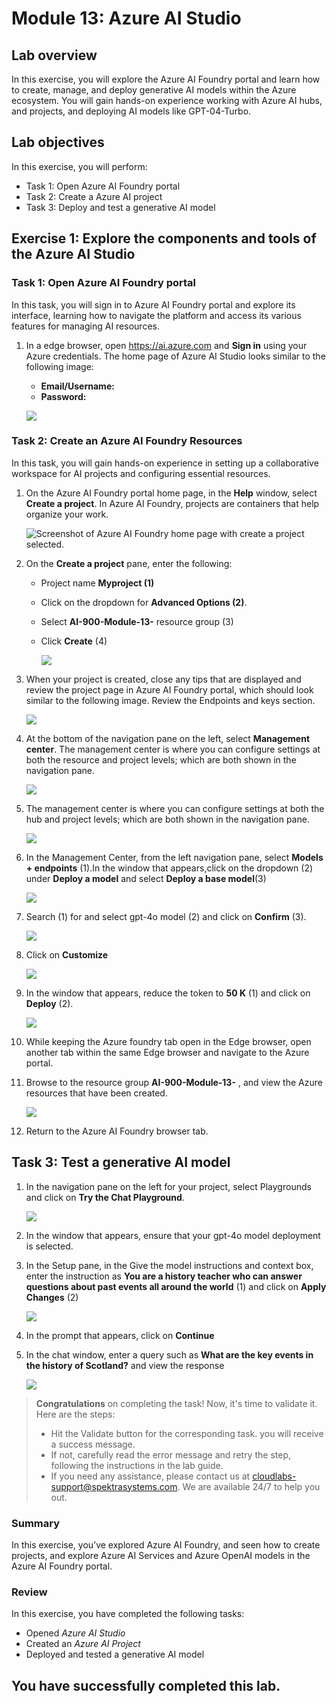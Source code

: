 # Module 13: Azure AI Studio

## Lab overview

In this exercise, you will explore the Azure AI Foundry portal and learn how to create, manage, and deploy generative AI models within the Azure ecosystem. You will gain hands-on experience working with Azure AI hubs, and projects, and deploying AI models like GPT-04-Turbo.

## Lab objectives

In this exercise, you will perform:

- Task 1: Open Azure AI Foundry portal
- Task 2: Create a Azure AI project
- Task 3: Deploy and test a generative AI model

## Exercise 1: Explore the components and tools of the Azure AI Studio

### Task 1: Open Azure AI Foundry portal

In this task, you will sign in to Azure AI Foundry portal and explore its interface, learning how to navigate the platform and access its various features for managing AI resources.

1. In a edge browser, open https://ai.azure.com and **Sign in** using your Azure credentials. The home page of Azure AI Studio looks similar to the following image:

   - **Email/Username:** <inject key="AzureAdUserEmail"></inject>
   - **Password:** <inject key="AzureAdUserPassword"></inject>

    ![](media/lab13-a1n.png)

### Task 2: Create an Azure AI Foundry Resources

In this task, you will gain hands-on experience in setting up a collaborative workspace for AI projects and configuring essential resources.

1. On the Azure AI Foundry portal home page, in the **Help** window, select **Create a project**. In Azure AI Foundry, projects are containers that help organize your work.  

    ![Screenshot of Azure AI Foundry home page with create a project selected.](./media/xxai1.png)

1. On the **Create a project** pane, enter the following:

   - Project name **Myproject<inject key="DeploymentID" enableCopy="false" /> (1)**
   - Click on the dropdown for **Advanced Options (2)**.
   - Select **AI-900-Module-13-<inject key="DeploymentID" enableCopy="false" />** resource group (3)
   - Click **Create** (4)	

     ![](media/xxai2.png)

1. When your project is created, close any tips that are displayed and review the project page in Azure AI Foundry portal, which should look similar to the following image. Review the Endpoints and keys section.

   ![](media/xxai4.png)

1. At the bottom of the navigation pane on the left, select **Management center**. The management center is where you can configure settings at both the resource and project levels; which are both shown in the navigation pane.

    ![](media/13-1.png)

1. The management center is where you can configure settings at both the hub and project levels; which are both shown in the navigation pane.

   ![](media/13-2.png)

1. In the Management Center, from the left navigation pane, select **Models + endpoints** (1).In the window that appears,click on the dropdown (2) under **Deploy a model** and select **Deploy a base model**(3)  

   ![](media/xxai5.png)

1. Search (1) for and select gpt-4o model (2) and click on **Confirm** (3).

   ![](media/xxai6.png)

1. Click on **Customize**

   ![](media/xxai7.png)

1. In the window that appears, reduce the token to **50 K** (1) and click on **Deploy** (2).
   
   ![](media/xxai8.png)

1. While keeping the Azure foundry tab open in the Edge browser, open another tab within the same Edge browser and navigate to the Azure portal.

5. Browse to the resource group **AI-900-Module-13-<inject key="DeploymentID" enableCopy="false" />** , and view the Azure resources that have been created.

    ![](media/xxai9.png)

6. Return to the Azure AI Foundry browser tab.

## Task 3: Test a generative AI model

1. In the navigation pane on the left for your project, select Playgrounds and click on  **Try the Chat Playground**.

   ![](media/xxai11.png)

1. In the window that appears, ensure that your gpt-4o model deployment is selected.

1. In the Setup pane, in the Give the model instructions and context box, enter the instruction as **You are a history teacher who can answer questions about past events all around the world** (1) and click on **Apply Changes** (2)

   ![](media/xxai12.png)

1. In the prompt that appears, click on **Continue**

1. In the chat window, enter a query such as **What are the key events in the history of Scotland?** and view the response

   ![](media/xxai13.png)


> **Congratulations** on completing the task! Now, it's time to validate it. Here are the steps:
> - Hit the Validate button for the corresponding task. you will receive a success message.
> - If not, carefully read the error message and retry the step, following the instructions in the lab guide. 
> - If you need any assistance, please contact us at cloudlabs-support@spektrasystems.com. We are available 24/7 to help you out.

  <validation step="6b5cc888-bc2a-47c8-b31c-e65157a50f66" />

### Summary

In this exercise, you’ve explored Azure AI Foundry, and seen how to create  projects, and explore Azure AI Services and Azure OpenAI models in the Azure AI Foundry portal.

### Review

In this exercise, you have completed the following tasks:
- Opened *Azure AI Studio*  
- Created an *Azure AI Project*  
- Deployed and tested a generative AI model

##   You have successfully completed this lab.
